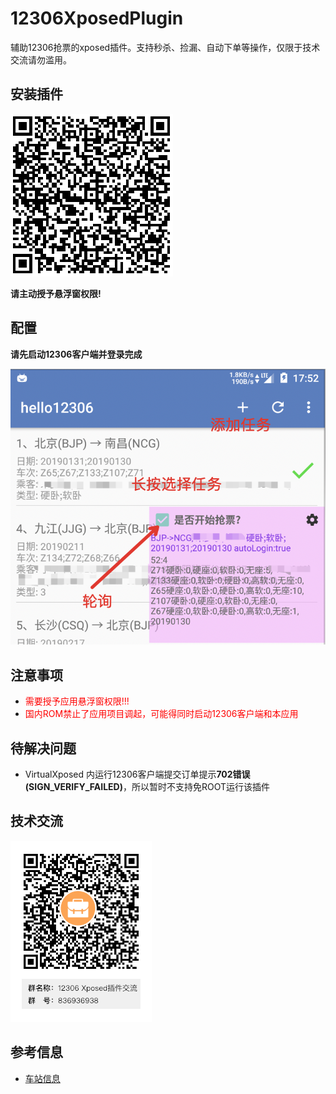 # 12306XposedPlugin
辅助12306抢票的xposed插件。支持秒杀、捡漏、自动下单等操作，仅限于技术交流请勿滥用。

## 安装插件
![](./screenshot/code.png)

**请主动授予悬浮窗权限!**

## 配置
**请先启动12306客户端并登录完成**

![](./screenshot/s1.png)

## 注意事项
- <font color=red>需要授予应用悬浮窗权限!!!</font>
- <font color=red>国内ROM禁止了应用项目调起，可能得同时启动12306客户端和本应用</font>

## 待解决问题
- VirtualXposed 内运行12306客户端提交订单提示**702错误(SIGN\_VERIFY\_FAILED)**，所以暂时不支持免ROOT运行该插件

## 技术交流
![](./screenshot/qq.png)

## 参考信息
- [车站信息](https://kyfw.12306.cn/otn/resources/js/framework/station_name.js?station_version=1.9027)
